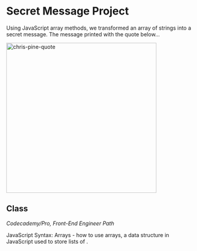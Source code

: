 # Secret Message Project

Using JavaScript array methods, we transformed an array of strings into a secret message. The message printed with the quote below...

<img width="397" alt="chris-pine-quote" src="https://user-images.githubusercontent.com/60168324/123203416-2c044a80-d46b-11eb-94e9-6c7f502c7eeb.png">


## Class
*Codecademy/Pro, Front-End Engineer Path*

JavaScript Syntax: Arrays - how to use arrays, a data structure in JavaScript used to store lists of .
